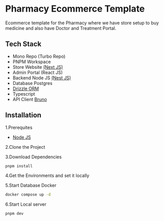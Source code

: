 # Pharmacy Ecommerce Template
Ecommerce template for the Pharmacy where we have store setup to buy medicine and also have Doctor and Treatment Portal.
## Tech Stack

- Mono Repo (Turbo Repo) 
- PNPM Workspace 
- Store Website [(Next JS)](https://nextjs.org/)
- Admin Portal (React JS) 
- Backend Node JS [(Nest JS)](https://nestjs.com/)
- Database Postgres
- [Drizzle ORM](https://orm.drizzle.team/)
- Typescript
- API Client [Bruno](https://www.usebruno.com)

## Installation

1.Prerequites
- [Node JS](https://nodejs.org/en)

2.Clone the Project

3.Download Dependencies
```bash
pnpm install
```

4.Get the Environments and set it locally

5.Start Database Docker
```bash
docker compose up -d
```

6.Start Local server
  ```bash
  pnpm dev
  ```
    